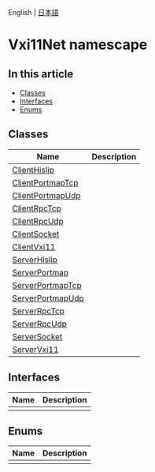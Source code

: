 English | [日本語](Mm.ja.md)

# Vxi11Net namescape

## In this article

- [Classes](#classes)
- [Interfaces](#interfaces)
- [Enums](#enums)

## Classes
|Name|Description|
|---|---|
|[ClientHislip](Vxi11Net.ClientHislip.md)||
|[ClientPortmapTcp](Vxi11Net.ClientPortmapTcp.md)||
|[ClientPortmapUdp](Vxi11Net.ClientPortmapUdp.md)||
|[ClientRpcTcp](Vxi11Net.ClientRpcTcp.md)||
|[ClientRpcUdp](Vxi11Net.ClientRpcUdp.md)||
|[ClientSocket](Vxi11Net.ClientSocket.md)||
|[ClientVxi11](Vxi11Net.ClientVxi11.md)||
|[ServerHislip](Vxi11Net.ServerHislip.md)||
|[ServerPortmap](Vxi11Net.ServerPortmap.md)||
|[ServerPortmapTcp](Vxi11Net.ServerPortmapTcp.md)||
|[ServerPortmapUdp](Vxi11Net.ServerPortmapUdp.md)||
|[ServerRpcTcp](Vxi11Net.ServerRpcTcp.md)||
|[ServerRpcUdp](Vxi11Net.ServerRpcUdp.md)||
|[ServerSocket](Vxi11Net.ServerSocket.md)||
|[ServerVxi11](Vxi11Net.ServerVxi11.md)||

## Interfaces
|Name|Description|
|---|---|
|||

## Enums
|Name|Description|
|---|---|
|||

